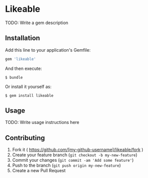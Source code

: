 # Likeable

TODO: Write a gem description

## Installation

Add this line to your application's Gemfile:

```ruby
gem 'likeable'
```

And then execute:

    $ bundle

Or install it yourself as:

    $ gem install likeable

## Usage

TODO: Write usage instructions here

## Contributing

1. Fork it ( https://github.com/[my-github-username]/likeable/fork )
2. Create your feature branch (`git checkout -b my-new-feature`)
3. Commit your changes (`git commit -am 'Add some feature'`)
4. Push to the branch (`git push origin my-new-feature`)
5. Create a new Pull Request
